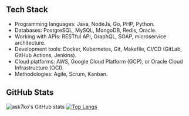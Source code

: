 ## Tech Stack
- Programming languages: Java, NodeJs, Go, PHP, Python.
- Databases: PostgreSQL, MySQL, MongoDB, Redis, Oracle.
- Working with APIs: RESTful API, GraphQL, SOAP, microservice architecture.
- Development tools: Docker, Kubernetes, Git, Makefile, CI/CD (GitLab, GitHub Actions, Jenkins).
- Cloud platforms: AWS, Google Cloud Platform (GCP), or Oracle Cloud Infrastructure (OCI).
- Methodologies: Agile, Scrum, Kanban.

## GitHub Stats
![ask7ko's GitHub stats](https://github-readme-stats.vercel.app/api?username=ask7ko&show_icons=true&theme=radical)
[![Top Langs](https://github-readme-stats.vercel.app/api/top-langs/?username=ask7ko&layout=compact)](https://github.com/ask7ko)
